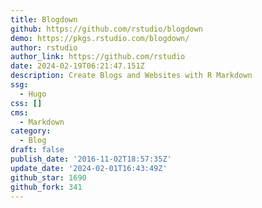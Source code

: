 ```yaml
---
title: Blogdown
github: https://github.com/rstudio/blogdown
demo: https://pkgs.rstudio.com/blogdown/
author: rstudio
author_link: https://github.com/rstudio
date: 2024-02-19T06:21:47.151Z
description: Create Blogs and Websites with R Markdown
ssg:
  - Hugo
css: []
cms:
  - Markdown
category:
  - Blog
draft: false
publish_date: '2016-11-02T18:57:35Z'
update_date: '2024-02-01T16:43:49Z'
github_star: 1690
github_fork: 341
---
```

